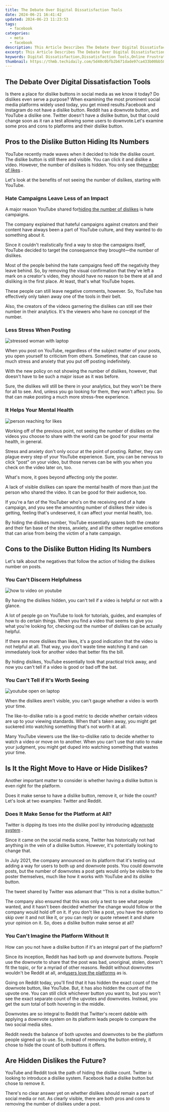```yaml
---
title: The Debate Over Digital Dissatisfaction Tools
date: 2024-06-21 16:41:42
updated: 2024-06-23 11:23:53
tags:
  - facebook
categories:
  - meta
  - facebook
description: This Article Describes The Debate Over Digital Dissatisfaction Tools
excerpt: This Article Describes The Debate Over Digital Dissatisfaction Tools
keywords: Digital Dissatisfaction,Dissatisfaction Tools,Online Frustration Solutions,Tech Discontent Remedies,Digital Satisfaction Gap,Contentment in Technology,User Experience Enhancements
thumbnail: https://thmb.techidaily.com/5d40c0bfb2b671dade97ca433b00bb587bba5a39728d8b56cca1107a8d8599fe.jpg
---
```


## The Debate Over Digital Dissatisfaction Tools

 Is there a place for dislike buttons in social media as we know it today? Do dislikes even serve a purpose? When examining the most prominent social media platforms widely used today, you get mixed results.Facebook and Instagram do not have a dislike button. Reddit has a downvote button, and YouTube a dislike one. Twitter doesn't have a dislike button, but that could change soon as it ran a test allowing some users to downvote.Let's examine some pros and cons to platforms and their dislike button.

## Pros to the Dislike Button Hiding Its Numbers

 YouTube recently made waves when it decided to hide the dislike count. The dislike button is still there and visible. You can click it and dislike a video. However, the number of dislikes is hidden. You only see the[number of likes](https://www.makeuseof.com/are-likes-essential-for-social-media/) .

 Let's look at the benefits of not seeing the number of dislikes, starting with YouTube.

### Hate Campaigns Leave Less of an Impact

 A major reason YouTube shared for[hiding the number of dislikes](https://www.makeuseof.com/youtube-hiding-dislikes-on-videos/) is hate campaigns.

 The company explained that hateful campaigns against creators and their content have always been a part of YouTube culture, and they wanted to do something about it.

 Since it couldn't realistically find a way to stop the campaigns itself, YouTube decided to target the consequence they brought—the number of dislikes.

 Most of the people behind the hate campaigns feed off the negativity they leave behind. So, by removing the visual confirmation that they've left a mark on a creator's video, they should have no reason to be there at all and disliking in the first place. At least, that's what YouTube hopes.

 These people can still leave negative comments, however. So, YouTube has effectively only taken away one of the tools in their belt.

 Also, the creators of the videos garnering the dislikes can still see their number in their analytics. It's the viewers who have no concept of the number.

### Less Stress When Posting

![stressed woman with laptop](https://static1.makeuseofimages.com/wordpress/wp-content/uploads/2022/03/stressed-woman-with-laptop.jpg)

 When you post on YouTube, regardless of the subject matter of your posts, you open yourself to criticism from others. Sometimes, that can cause so much stress and anxiety that you put off posting indefinitely.

 With the new policy on not showing the number of dislikes, however, that doesn't have to be such a major issue as it was before.

 Sure, the dislikes will still be there in your analytics, but they won't be there for all to see. And, unless you go looking for them, they won't affect you. So that can make posting a much more stress-free experience.

### It Helps Your Mental Health

![person reaching for likes](https://static1.makeuseofimages.com/wordpress/wp-content/uploads/2022/03/person-reaching-for-likes.jpg)

 Working off of the previous point, not seeing the number of dislikes on the videos you choose to share with the world can be good for your mental health, in general.

 Stress and anxiety don't only occur at the point of posting. Rather, they can plague every step of your YouTube experience. Sure, you can be nervous to click "post" on your video, but those nerves can be with you when you check on the video later on, too.

What's more, it goes beyond affecting only the poster.

 A lack of visible dislikes can spare the mental health of more than just the person who shared the video. It can be good for their audience, too.

 If you're a fan of the YouTuber who's on the receiving end of a hate campaign, and you see the amounting number of dislikes their video is getting, feeling that's undeserved, it can affect your mental health, too.

 By hiding the dislikes number, YouTube essentially spares both the creator and their fan base of the stress, anxiety, and all the other negative emotions that can arise from being the victim of a hate campaign.

## Cons to the Dislike Button Hiding Its Numbers

 Let's talk about the negatives that follow the action of hiding the dislikes number on posts.

### You Can't Discern Helpfulness

![how to video on youtube](https://static1.makeuseofimages.com/wordpress/wp-content/uploads/2022/03/how-to-video.png)

 By having the dislikes hidden, you can't tell if a video is helpful or not with a glance.

 A lot of people go on YouTube to look for tutorials, guides, and examples of how to do certain things. When you find a video that seems to give you what you're looking for, checking out the number of dislikes can be actually helpful.

 If there are more dislikes than likes, it's a good indication that the video is not helpful at all. That way, you don't waste time watching it and can immediately look for another video that better fits the bill.

 By hiding dislikes, YouTube essentially took that practical trick away, and now you can't tell if a video is good or bad off the bat.

### You Can't Tell if It's Worth Seeing

![youtube open on laptop](https://static1.makeuseofimages.com/wordpress/wp-content/uploads/2022/03/youtube-open-on-laptop.jpg)

 When the dislikes aren't visible, you can't gauge whether a video is worth your time.

 The like-to-dislike ratio is a good metric to decide whether certain videos are up to your viewing standards. When that's taken away, you might get suckered into watching something that's not worth it at all.

 Many YouTube viewers use the like-to-dislike ratio to decide whether to watch a video or move on to another. When you can't use that ratio to make your judgment, you might get duped into watching something that wastes your time.

## Is It the Right Move to Have or Hide Dislikes?

 Another important matter to consider is whether having a dislike button is even right for the platform.

 Does it make sense to have a dislike button, remove it, or hide the count? Let's look at two examples: Twitter and Reddit.

### Does It Make Sense for the Platform at All?

 Twitter is dipping its toes into the dislike pool by introducing a[downvote system](https://www.makeuseof.com/twitters-experimental-downvoting-system/) .

 Since it came on the social media scene, Twitter has historically not had anything in the vein of a dislike button. However, it's potentially looking to change that.

 In July 2021, the company announced on its platform that it's testing out adding a way for users to both up and downvote posts. You could downvote posts, but the number of downvotes a post gets would only be visible to the poster themselves, much like how it works with YouTube and its dislike button.

 The tweet shared by Twitter was adamant that ‘‘This is not a dislike button.’’

 The company also ensured that this was only a test to see what people wanted, and it hasn't been decided whether the change would follow or the company would hold off on it. If you don't like a post, you have the option to skip over it and not like it, or you can reply or quote retweet it and share your opinion on it. So, does a dislike button make sense at all?

### You Can't Imagine the Platform Without It

 How can you not have a dislike button if it's an integral part of the platform?

 Since its inception, Reddit has had both up and downvote buttons. People use the downvote to share that the post was bad, unoriginal, stolen, doesn't fit the topic, or for a myriad of other reasons. Reddit without downvotes wouldn't be Reddit at all, and[users love the platforms](https://www.makeuseof.com/reasons-reddit-best-social-media-platform/) as is.

 Going on Reddit today, you'll find that it has hidden the exact count of the downvote button, like YouTube. But, it has also hidden the count of the upvote one. You can still click whichever button you want to, but you won't see the exact separate count of the upvotes and downvotes. Instead, you get the sum total of both hovering in the middle.

 Downvotes are so integral to Reddit that Twitter's recent dabble with applying a downvote system on its platform leads people to compare the two social media sites.

 Reddit needs the balance of both upvotes and downvotes to be the platform people signed up to use. So, instead of removing the button entirely, it chose to hide the count of both buttons it offers.

## Are Hidden Dislikes the Future?

 YouTube and Reddit took the path of hiding the dislike count. Twitter is looking to introduce a dislike system. Facebook had a dislike button but chose to remove it.

 There's no clear answer yet on whether dislikes should remain a part of social media or not. As clearly visible, there are both pros and cons to removing the number of dislikes under a post.


<ins class="adsbygoogle"
     style="display:block"
     data-ad-format="autorelaxed"
     data-ad-client="ca-pub-7571918770474297"
     data-ad-slot="1223367746"></ins>



<ins class="adsbygoogle"
     style="display:block"
     data-ad-client="ca-pub-7571918770474297"
     data-ad-slot="8358498916"
     data-ad-format="auto"
     data-full-width-responsive="true"></ins>
